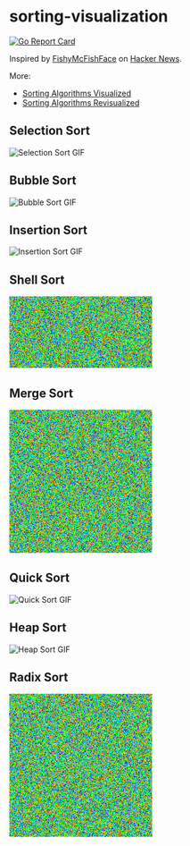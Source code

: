 # sorting-visualization

[![Go Report Card](https://goreportcard.com/badge/github.com/invzhi/sorting-visualization)](https://goreportcard.com/report/github.com/invzhi/sorting-visualization)

Inspired by [FishyMcFishFace](https://imgur.com/t/rainbow/RM3wl) on [Hacker News](https://news.ycombinator.com/item?id=15423202).

More:

- [Sorting Algorithms Visualized](https://imgur.com/a/voutF)
- [Sorting Algorithms Revisualized](https://imgur.com/gallery/GD5gi)

## Selection Sort

![Selection Sort GIF](gifs/selection.gif)

## Bubble Sort

![Bubble Sort GIF](gifs/bubble.gif)

## Insertion Sort

![Insertion Sort GIF](gifs/insertion.gif)

## Shell Sort

![Shell Sort GIF](gifs/shell.gif)

## Merge Sort

![Merge Sort GIF](gifs/merge.gif)

## Quick Sort

![Quick Sort GIF](gifs/quick.gif)

## Heap Sort

![Heap Sort GIF](gifs/heap.gif)

## Radix Sort

![Radix Sort GIF](gifs/radix.gif)
